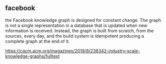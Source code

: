 

## facebook

the Facebook knowledge graph is designed for constant change. The graph is not a single representation in 
a database that is updated when new information is received. Instead, the graph is built from scratch, 
from the sources, every day, and the build system is idempotent producing a complete graph at the end of it.

https://cacm.acm.org/magazines/2019/8/238342-industry-scale-knowledge-graphs/fulltext

